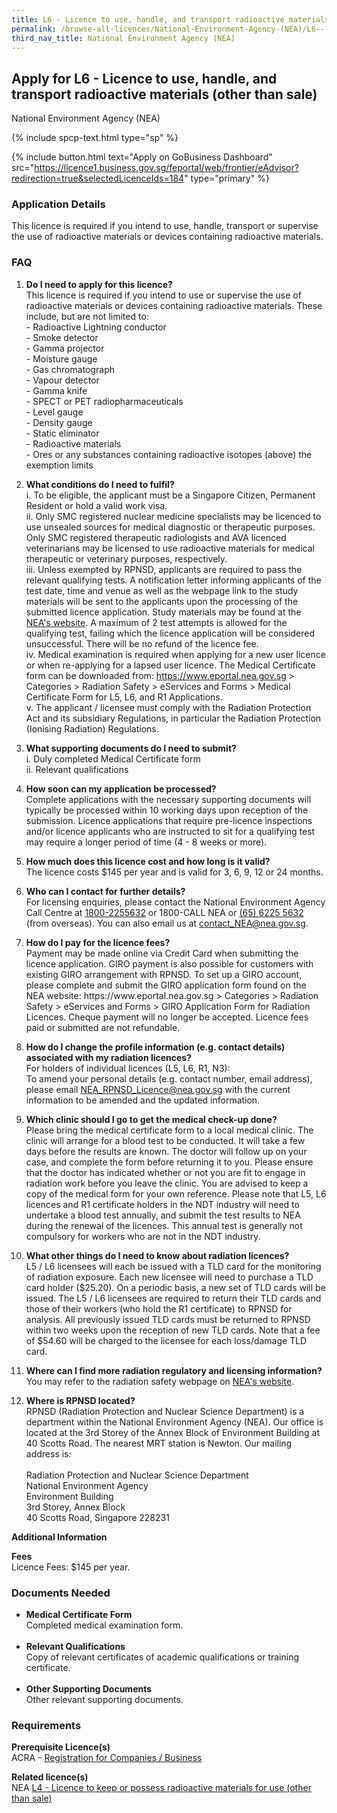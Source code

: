 ```yaml
---
title: L6 - Licence to use, handle, and transport radioactive materials (other than sale)
permalink: /browse-all-licences/National-Environment-Agency-(NEA)/L6---Licence-to-use--handle--and-transport-radioactive-materials-(other-than-sale)
third_nav_title: National Environment Agency (NEA)
---
```


## Apply for L6 - Licence to use, handle, and transport radioactive materials (other than sale)

National Environment Agency (NEA)

{% include spcp-text.html type="sp" %}

{% include button.html text="Apply on GoBusiness Dashboard" src="https://licence1.business.gov.sg/feportal/web/frontier/eAdvisor?redirection=true&selectedLicenceIds=184" type="primary" %}

<H3>Application Details</H3>

<p>This licence is required if you intend to use, handle, transport or supervise the use of radioactive materials or devices containing radioactive materials.</p>
<h3>FAQ</h3>
<ol>
<li>
<p><strong>Do I need to apply for this licence?</strong><br />This licence is required if you intend to use or supervise the use of radioactive materials or devices containing radioactive materials. These include, but are not limited to:<br />- Radioactive Lightning conductor <br />- Smoke detector <br />- Gamma projector <br />- Moisture gauge <br />- Gas chromatograph <br />- Vapour detector <br />- Gamma knife <br />- SPECT or PET radiopharmaceuticals <br />- Level gauge <br />- Density gauge <br />- Static eliminator <br />- Radioactive materials <br />- Ores or any substances containing radioactive isotopes (above) the exemption limits</p>
</li>
<li>
<p><strong>What conditions do I need to fulfil?</strong><br />i. To be eligible, the applicant must be a Singapore Citizen, Permanent Resident or hold a valid work visa.<br />ii. Only SMC registered nuclear medicine specialists may be licenced to use unsealed sources for medical diagnostic or therapeutic purposes. Only SMC registered therapeutic radiologists and AVA licenced veterinarians may be licensed to use radioactive materials for medical therapeutic or veterinary purposes, respectively.<br />iii. Unless exempted by RPNSD, applicants are required to pass the relevant qualifying tests. A notification letter informing applicants of the test date, time and venue as well as the webpage link to the study materials will be sent to the applicants upon the processing of the submitted licence application. Study materials may be found at the <a href="http://www.nea.gov.sg/anti-pollution-radiation-protection/radiation-protection/radiation-protection-services" target="_blank" rel="noopener">NEA's website</a>. A maximum of 2 test attempts is allowed for the qualifying test, failing which the licence application will be considered unsuccessful. There will be no refund of the licence fee.<br />iv. Medical examination is required when applying for a new user licence or when re-applying for a lapsed user licence. The Medical Certificate form can be downloaded from: <a href="https://www.eportal.nea.gov.sg/">https://www.eportal.nea.gov.sg</a> > Categories > Radiation Safety > eServices and Forms > Medical Certificate Form for L5, L6, and R1 Applications.<br />v. The applicant / licensee must comply with the Radiation Protection Act and its subsidiary Regulations, in particular the Radiation Protection (Ionising Radiation) Regulations.</p>
</li>
<li>
<p><strong>What supporting documents do I need to submit?</strong><br />i. Duly completed Medical Certificate form<br />ii. Relevant qualifications</p>
</li>
<li>
<p><strong>How soon can my application be processed?</strong><br />Complete applications with the necessary supporting documents will typically be processed within 10 working days upon reception of the submission. Licence applications that require pre-licence inspections and/or licence applicants who are instructed to sit for a qualifying test may require a longer period of time (4 - 8 weeks or more).</p>
</li>
<li>
<p><strong>How much does this licence cost and how long is it valid?</strong><br />The licence costs $145 per year and is valid for 3, 6, 9, 12 or 24 months.</p>
</li>
<li>
<p><strong>Who can I contact for further details?</strong><br />For licensing enquiries, please contact the National Environment Agency Call Centre at <a href="tel:18002255632" target="_blank" rel="noopener">1800-2255632</a> or 1800-CALL NEA or <a href="tel:6562255632" target="_blank" rel="noopener">(65) 6225 5632</a> (from overseas). You can also email us at <a href="mailto:contact_NEA@nea.gov.sg" target="_blank" rel="noopener">contact_NEA@nea.gov.sg</a>.</p>
</li>
<li>
<p><strong>How do I pay for the licence fees?<br /></strong>Payment may be made online via Credit Card when submitting the licence application. GIRO payment is also possible for customers with existing GIRO arrangement with RPNSD. To set up a GIRO account, please complete and submit the GIRO application form found on the NEA website: https://www.eportal.nea.gov.sg > Categories > Radiation Safety > eServices and Forms > GIRO Application Form for Radiation Licences. Cheque payment will no longer be accepted. Licence fees paid or submitted are not refundable.</p>
</li>
<li>
<p><strong>How do I change the profile information (e.g. contact details) associated with my radiation licences?</strong><br />For holders of individual licences (L5, L6, R1, N3):<br />To amend your personal details (e.g. contact number, email address), please email <a href="mailto:NEA_RPNSD_Licence@nea.gov.sg" target="_blank" rel="noopener">NEA_RPNSD_Licence@nea.gov.sg</a> with the current information to be amended and the updated information. </p>
</li>
<li>
<p><strong>Which clinic should I go to get the medical check-up done?</strong><br />Please bring the medical certificate form to a local medical clinic. The clinic will arrange for a blood test to be conducted. It will take a few days before the results are known. The doctor will follow up on your case, and complete the form before returning it to you. Please ensure that the doctor has indicated whether or not you are fit to engage in radiation work before you leave the clinic. You are advised to keep a copy of the medical form for your own reference. Please note that L5, L6 licences and R1 certificate holders in the NDT industry will need to undertake a blood test annually, and submit the test results to NEA during the renewal of the licences. This annual test is generally not compulsory for workers who are not in the NDT industry.</p>
</li>
<li>
<p><strong>What other things do I need to know about radiation licences?</strong><br />L5 / L6 licensees will each be issued with a TLD card for the monitoring of radiation exposure. Each new licensee will need to purchase a TLD card holder ($25.20). On a periodic basis, a new set of TLD cards will be issued. The L5 / L6 licensees are required to return their TLD cards and those of their workers (who hold the R1 certificate) to RPNSD for analysis. All previously issued TLD cards must be returned to RPNSD within two weeks upon the reception of new TLD cards. Note that a fee of $54.60 will be charged to the licensee for each loss/damage TLD card.</p>
</li>
<li>
<p><strong>Where can I find more radiation regulatory and licensing information?</strong><br />You may refer to the radiation safety webpage on <a href="https://www.nea.gov.sg/our-services/radiation-safety" target="_blank" rel="noopener">NEA's website</a>.</p>
</li>
<li>
<p><strong>Where is RPNSD located?</strong><br />RPNSD (Radiation Protection and Nuclear Science Department) is a department within the National Environment Agency (NEA). Our office is located at the 3rd Storey of the Annex Block of Environment Building at 40 Scotts Road. The nearest MRT station is Newton. Our mailing address is: <br /><br />Radiation Protection and Nuclear Science Department<br />National Environment Agency<br />Environment Building<br />3rd Storey, Annex Block<br />40 Scotts Road, Singapore 228231</p>
</li>
</ol>

<strong>Additional Information</strong>

<p><strong>Fees</strong><br />Licence Fees: $145 per year.</p>

<H3>Documents Needed</H3>

<ul>
<li><strong>Medical Certificate Form</strong><br />Completed medical examination form.<br /><br /></li>
<li><strong>Relevant Qualifications</strong><br />Copy of relevant certificates of academic qualifications or training certificate.<br /><br /></li>
<li><strong>Other Supporting Documents</strong><br />Other relevant supporting documents.</li>
</ul>

<H3>Requirements</H3>

<p><strong>Prerequisite Licence(s)</strong><br />ACRA - <a href="https://www.acra.gov.sg/Home/" target="_blank" rel="noopener">Registration for Companies / Business</a></p>
<p><strong>Related licence(s)</strong><br />NEA <a href="https://licence1.business.gov.sg/feportal/web/frontier/eAdvisor?redirection=true&selectedLicenceIds=182" target="_blank" rel="noopener">L4 - Licence to keep or possess radioactive materials for use (other than sale)</a></p>

